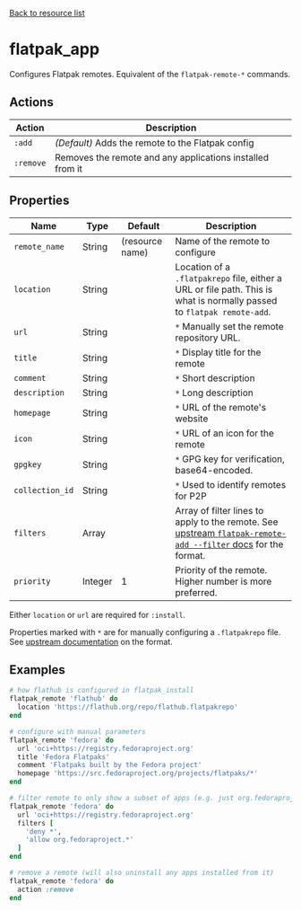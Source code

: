 [Back to resource list](../README.md#resources)

# flatpak_app

Configures Flatpak remotes. Equivalent of the `flatpak-remote-*` commands.

## Actions

| Action    | Description                                               |
|-----------|-----------------------------------------------------------|
| `:add`    | *(Default)* Adds the remote to the Flatpak config         |
| `:remove` | Removes the remote and any applications installed from it |

## Properties

| Name            | Type    | Default         | Description                                                                                                                                                                                           |
|-----------------|---------|-----------------|-------------------------------------------------------------------------------------------------------------------------------------------------------------------------------------------------------|
| `remote_name`   | String  | (resource name) | Name of the remote to configure                                                                                                                                                                       |
| `location`      | String  |                 | Location of a `.flatpakrepo` file, either a URL or file path. This is what is normally passed to `flatpak remote-add`.                                                                                |
| `url`           | String  |                 | `*` Manually set the remote repository URL.                                                                                                                                                           |
| `title`         | String  |                 | `*` Display title for the remote                                                                                                                                                                      |
| `comment`       | String  |                 | `*` Short description                                                                                                                                                                                 |
| `description`   | String  |                 | `*` Long description                                                                                                                                                                                  |
| `homepage`      | String  |                 | `*` URL of the remote's website                                                                                                                                                                       |
| `icon`          | String  |                 | `*` URL of an icon for the remote                                                                                                                                                                     |
| `gpgkey`        | String  |                 | `*` GPG key for verification, base64-encoded.                                                                                                                                                         |
| `collection_id` | String  |                 | `*` Used to identify remotes for P2P                                                                                                                                                                  |
| `filters`       | Array   |                 | Array of filter lines to apply to the remote. See [upstream `flatpak-remote-add --filter` docs](https://docs.flatpak.org/en/latest/flatpak-command-reference.html#flatpak-remote-add) for the format. |
| `priority`      | Integer | 1               | Priority of the remote. Higher number is more preferred.                                                                                                                                              |

Either `location` or `url` are required for `:install`.

Properties marked with `*` are for manually configuring a `.flatpakrepo` file. See [upstream documentation](https://docs.flatpak.org/en/latest/flatpak-command-reference.html#flatpak-flatpakrepo) on the format.

## Examples

```ruby
# how flathub is configured in flatpak_install
flatpak_remote 'flathub' do
  location 'https://flathub.org/repo/flathub.flatpakrepo'
end

# configure with manual parameters
flatpak_remote 'fedora' do
  url 'oci+https://registry.fedoraproject.org'
  title 'Fedora Flatpaks'
  comment 'Flatpaks built by the Fedora project'
  homepage 'https://src.fedoraproject.org/projects/flatpaks/*'
end

# filter remote to only show a subset of apps (e.g. just org.fedoraproject.*)
flatpak_remote 'fedora' do
  url 'oci+https://registry.fedoraproject.org'
  filters [
    'deny *',
    'allow org.fedoraproject.*'
  ]
end

# remove a remote (will also uninstall any apps installed from it)
flatpak_remote 'fedora' do
  action :remove
end
```
